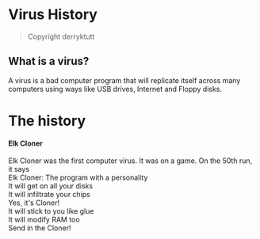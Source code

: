 # Virus History
> Copyright derryktutt
## What is a virus?
A virus is a bad computer program that will replicate itself across many computers using ways like USB drives, Internet and Floppy disks.
# The history
#### Elk Cloner
Elk Cloner was the first computer virus. It was on a game. On the 50th run, it says  
Elk Cloner: The program with a personality  
It will get on all your disks  
It will infiltrate your chips  
Yes, it's Cloner!  
It will stick to you like glue  
It will modify RAM too  
Send in the Cloner!  
